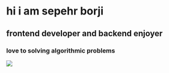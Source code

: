 <h1 style="color:'red " > hi i am sepehr borji </h1> 
<h2> frontend developer and backend enjoyer </h2> 
<h3>  love to  solving algorithmic problems</h3>
<img src="[https://github-readme-stats.vercel.app/api?username=the-lester)](https://github.com/anuraghazra/github-readme-stats](https://github-readme-stats.vercel.app/api?username=the-lester&show_icons=true&theme=dracula)">
